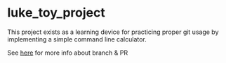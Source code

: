 # luke_toy_project

This project exists as a learning device for practicing proper git usage by implementing a simple command line calculator.

See [here](https://3.basecamp.com/4075579/buckets/9044477/documents/2629234597) for more info about branch & PR

